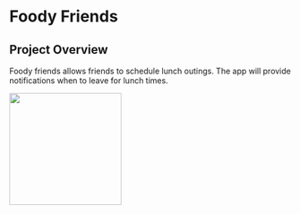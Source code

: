 # Foody Friends

## Project Overview

Foody friends allows friends to schedule lunch outings. The app will provide notifications when to leave for lunch times.


<img src="https://i.ibb.co/jTTthcM/Simulator-Screen-Shot-i-Phone-11-2020-10-23-at-13-58-19.png" width = "200" />

